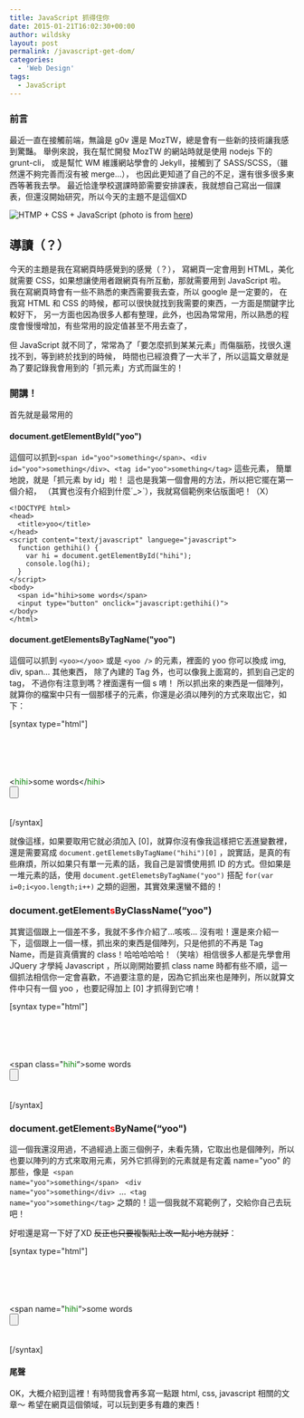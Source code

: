 ```yaml
---
title: JavaScript 抓得住你
date: 2015-01-21T16:02:30+00:00
author: wildsky
layout: post
permalink: /javascript-get-dom/
categories:
  - 'Web Design'
tags:
  - JavaScript
---
```


### 前言

最近一直在接觸前端，無論是 g0v 還是 MozTW，總是會有一些新的技術讓我感到驚豔。
舉例來說，我在幫忙開發 MozTW 的網站時就是使用 nodejs 下的 grunt-cli，
或是幫忙 WM 維護網站學會的 Jekyll，接觸到了 SASS/SCSS，（雖然還不夠完善而沒有被 merge…），
也因此更知道了自己的不足，還有很多很多東西等著我去學。
最近恰逢學校選課時節需要安排課表，我就想自己寫出一個課表，但還沒開始研究，所以今天的主題不是這個XD

![HTMP + CSS + JavaScript](https://i.imgur.com/fWrUQtY.jpg)
(photo is from [here](http://agyp-css.com/css3-vs-javascript/))

## 導讀（？）

今天的主題是我在寫網頁時感覺到的感覺（？），
寫網頁一定會用到 HTML，美化就需要 CSS，如果想讓使用者跟網頁有所互動，那就需要用到 JavaScript 啦。
我在寫網頁時會有一些不熟悉的東西需要我去查，所以 google 是一定要的，
在我寫 HTML 和 CSS 的時候，都可以很快就找到我需要的東西，一方面是關鍵字比較好下，
另一方面也因為很多人都有整理，此外，也因為常常用，所以熟悉的程度會慢慢增加，有些常用的設定值甚至不用去查了，

但 JavaScript 就不同了，常常為了「要怎麼抓到某某元素」而傷腦筋，找很久還找不到，等到終於找到的時候，
時間也已經浪費了一大半了，所以這篇文章就是為了要記錄我會用到的「抓元素」方式而誕生的！

### 開講！

首先就是最常用的

#### document.getElementById("yoo")

這個可以抓到`<span id="yoo">something</span>`、`<div id="yoo">something</div>`、`<tag id="yoo">something</tag>` 這些元素，
簡單地說，就是「抓元素 by id」啦！
這也是我第一個會用的方法，所以把它擺在第一個介紹，
（其實也沒有介紹到什麼ˊ_>ˋ），我就寫個範例來佔版面吧！（X）

```
<!DOCTYPE html>
<head>
  <title>yoo</title>
</head>
<script content="text/javascript" languege="javascript">
  function gethihi() {
    var hi = document.getElementById("hihi");
    console.log(hi);
  }
</script>
<body>
  <span id="hihi>some words</span>
  <input type="button" onclick="javascript:gethihi()">
</body>
</html>
```

#### document.getElementsByTagName("yoo")

這個可以抓到 `<yoo></yoo>` 或是 `<yoo />` 的元素，裡面的 yoo 你可以換成 img, div, span… 其他東西，
除了內建的 Tag 外，也可以像我上面寫的，抓到自己定的 tag，
不過你有注意到嗎？裡面還有一個 s 唷！
所以抓出來的東西是一個陣列，就算你的檔案中只有一個那樣子的元素，你還是必須以陣列的方式來取出它，如下：

[syntax type="html"]<!DOCTYPE html><br /> <head><br /> <title>yoo</title><br /> </head><br /> <script content="text/javascript" languege="javascript"><br /> function gethihi()<br /> {<br /> var hi = document.getElementsByTagName(&#8220;<span style="color: #008000;">hihi</span>&#8220;);<br /> console.log(hi<span style="color: #ff0000;">[0]</span>);<br /> }<br /> </script><br /> <body><br /> <<span style="color: #008000;">hihi</span>>some words</<span style="color: #008000;">hihi</span>><br /> <input type="button" onclick="javascript:gethihi()"><br /> </body><br /> </html><br /> [/syntax]

就像這樣，如果要取用它就必須加入 [0]，就算你沒有像我這樣把它丟進變數裡，還是需要寫成 <code>document.getElemetsByTagName("hihi")[0]</code> ，說實話，是真的有些麻煩，所以如果只有單一元素的話，我自己是習慣使用抓 ID 的方式。但如果是一堆元素的話，使用 <code>document.getElemetsByTagName("yoo")</code> 搭配 <code>for(var i=0;i&lt;yoo.length;i++)</code> 之類的迴圈，其實效果還蠻不錯的！

<h3>
document.getElement<span style="color: #ff0000;">s</span>ByClassName(&#8220;yoo")
</h3>

其實這個跟上一個差不多，我就不多作介紹了…咳咳… 沒有啦！還是來介紹一下，這個跟上一個一樣，抓出來的東西是個陣列，只是他抓的不再是 Tag Name，而是貨真價實的 class！哈哈哈哈哈！（笑啥）相信很多人都是先學會用 JQuery 才學純 Javascript ，所以剛開始要抓 class name 時都有些不順，這一個抓法相信你一定會喜歡，不過要注意的是，因為它抓出來也是陣列，所以就算文件中只有一個 yoo ，也要記得加上 [0] 才抓得到它唷！

[syntax type="html"]<!DOCTYPE html><br /> <head><br /> <title>yoo</title><br /> </head><br /> <script content="text/javascript" languege="javascript"><br /> function gethihi()<br /> {<br /> var hi = document.getElementsByClassName(&#8220;<span style="color: #008000;">hihi</span>&#8220;);<br /> console.log(hi<span style="color: #ff0000;">[0]</span>);<br /> }<br /> </script><br /> <body><br /> <span class="<span style="color: #008000;">hihi</span>&#8220;>some words</span><br /> <input type="button" onclick="javascript:gethihi()"><br /> </body><br /> </html><br /> [/syntax]

<h3>
document.getElement<span style="color: #ff0000;">s</span>ByName(&#8220;yoo")
</h3>

這一個我還沒用過，不過經過上面三個例子，未看先猜，它取出也是個陣列，所以也要以陣列的方式來取用元素，另外它抓得到的元素就是有定義 name="yoo" 的那些，像是<code> &lt;span name="yoo"&gt;something&lt;/span&gt;</code> <code> &lt;div name="yoo"&gt;something&lt;/div&gt;</code>  &#8230;<code> &lt;tag name="yoo"&gt;something&lt;/tag&gt;</code> 之類的！這一個我就不寫範例了，交給你自己去玩吧！

好啦還是寫一下好了XD <del>反正也只要複製貼上改一點小地方就好</del>：

[syntax type="html"]<!DOCTYPE html><br /> <head><br /> <title>yoo</title><br /> </head><br /> <script content="text/javascript" languege="javascript"><br /> function gethihi()<br /> {<br /> var hi = document.getElementsByName(&#8220;<span style="color: #008000;">hihi</span>&#8220;);<br /> console.log(hi<span style="color: #ff0000;">[0]</span>);<br /> }<br /> </script><br /> <body><br /> <span name="<span style="color: #008000;">hihi</span>&#8220;>some words</span><br /> <input type="button" onclick="javascript:gethihi()"><br /> </body><br /> </html><br /> [/syntax]

#### 尾聲

OK，大概介紹到這裡！有時間我會再多寫一點跟 html, css, javascript 相關的文章～
希望在網頁這個領域，可以玩到更多有趣的東西！
